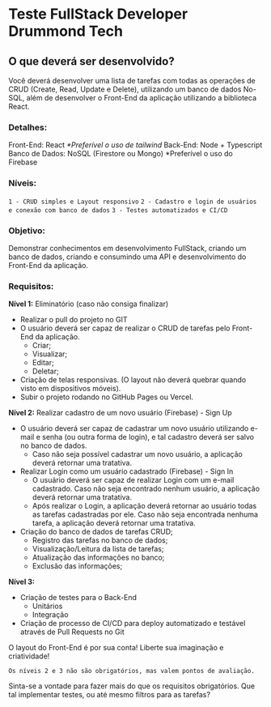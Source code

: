 # Teste FullStack Developer Drummond Tech

## O que deverá ser desenvolvido?

Você deverá desenvolver uma lista de tarefas com todas as operações de CRUD (Create, Read, Update e Delete), utilizando um banco de dados No-SQL, além de desenvolver o Front-End da aplicação utilizando a biblioteca React.
### Detalhes: 
Front-End: React _*Preferível o uso de tailwind_
Back-End: Node + Typescript
Banco de Dados: NoSQL (Firestore ou Mongo) *Preferível o uso do Firebase

### Níveis:
`1 - CRUD simples e Layout responsivo`
`2 - Cadastro e login de usuários e conexão com banco de dados`
`3 - Testes automatizados e CI/CD`

### Objetivo:
Demonstrar conhecimentos em desenvolvimento FullStack, criando um banco de dados, criando e consumindo uma API e desenvolvimento do Front-End da aplicação.

### Requisitos:
**Nível 1:** Eliminatório (caso não consiga finalizar)

 - Realizar o pull do projeto no GIT
 - O usuário deverá ser capaz de realizar o CRUD de tarefas pelo Front-End da aplicação.
    - Criar;
    - Visualizar;
    - Editar;
    - Deletar;
- Criação de telas responsivas. (O layout não deverá quebrar quando visto em dispositivos móveis).
- Subir o projeto rodando no GitHub Pages ou Vercel.

**Nível 2:** Realizar cadastro de um novo usuário (Firebase) - Sign Up

- O usuário deverá ser capaz de cadastrar um novo usuário utilizando e-mail e senha (ou outra forma de login), e tal cadastro deverá ser salvo no banco de dados.
    - Caso não seja possível cadastrar um novo usuário, a aplicação deverá retornar uma tratativa.
- Realizar Login como um usuário cadastrado (Firebase) - Sign In
    - O usuário deverá ser capaz de realizar Login com um e-mail cadastrado. Caso não seja encontrado nenhum usuário, a aplicação deverá retornar uma tratativa.
    - Após realizar o Login, a aplicação deverá retornar ao usuário todas as tarefas cadastradas por ele. Caso não seja encontrada nenhuma tarefa, a aplicação deverá retornar uma tratativa.
- Criação do banco de dados de tarefas CRUD;
    - Registro das tarefas no banco de dados;
    - Visualização/Leitura da lista de tarefas;
    - Atualização das informações no banco;
    - Exclusão das informações;

**Nível 3:**
- Criação de testes para o Back-End
    - Unitários
    - Integração
- Criação de processo de CI/CD para deploy automatizado e testável através de Pull Requests no Git

O layout do Front-End é por sua conta! Liberte sua imaginação e criatividade!

`Os níveis 2 e 3 não são obrigatórios, mas valem pontos de avaliação.`

Sinta-se a vontade para fazer mais do que os requisitos obrigatórios. Que tal implementar testes, ou até mesmo filtros para as tarefas?
